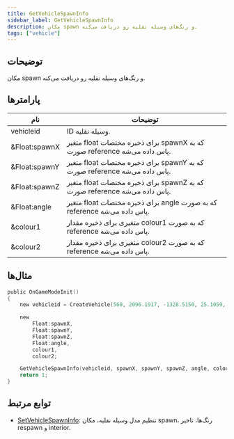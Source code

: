 ```yaml
---
title: GetVehicleSpawnInfo
sidebar_label: GetVehicleSpawnInfo
description: مکان spawn و رنگ‌های وسیله نقلیه رو دریافت می‌کنه.
tags: ["vehicle"]
---
```


<VersionWarn version='omp v1.1.0.2612' />

## توضیحات

مکان spawn و رنگ‌های وسیله نقلیه رو دریافت می‌کنه.

## پارامترها

| نام          | توضیحات                                                                    |
|---------------|--------------------------------------------------------------------------------|
| vehicleid     | ID وسیله نقلیه.                                                         |
| &Float:spawnX | متغیر float برای ذخیره مختصات spawnX که به صورت reference پاس داده می‌شه. |
| &Float:spawnY | متغیر float برای ذخیره مختصات spawnY که به صورت reference پاس داده می‌شه. |
| &Float:spawnZ | متغیر float برای ذخیره مختصات spawnZ که به صورت reference پاس داده می‌شه. |
| &Float:angle  | متغیر float برای ذخیره مختصات angle که به صورت reference پاس داده می‌شه.  |
| &colour1      | متغیری برای ذخیره مقدار colour1 که به صورت reference پاس داده می‌شه.           |
| &colour2      | متغیری برای ذخیره مقدار colour2 که به صورت reference پاس داده می‌شه.           |

## مثال‌ها

```c
public OnGameModeInit()
{
    new vehicleid = CreateVehicle(560, 2096.1917, -1328.5150, 25.1059, 0.0000, 6, 0, 100);

    new 
        Float:spawnX,
        Float:spawnY,
        Float:spawnZ,
        Float:angle,
        colour1,
        colour2;

    GetVehicleSpawnInfo(vehicleid, spawnX, spawnY, spawnZ, angle, colour1, colour2);
    return 1;
}
```

## توابع مرتبط

- [SetVehicleSpawnInfo](SetVehicleSpawnInfo): تنظیم مدل وسیله نقلیه، مکان spawn، رنگ‌ها، تاخیر respawn و interior.